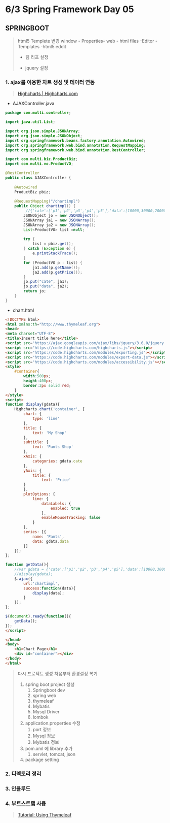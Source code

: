 # 6/3 Spring Framework Day 05

## SPRINGBOOT

> html5 Templete 변경 window - Properties- web - html files -Editor - Templates -html5 eddit
>
> - 팀 리프 설정
>
> <html xmlns:th="http://www.thymeleaf.org">
>
> - jquery 설정
>
> <script src="https://ajax.googleapis.com/ajax/libs/jquery/3.6.0/jquery.min.js"></script>

### 1. ajax를 이용한 차트 생성 및 데이터 연동

> [Highcharts | Highcharts.com](https://www.highcharts.com/demo)

- AJAXController.java

```java
package com.multi.controller;

import java.util.List;

import org.json.simple.JSONArray;
import org.json.simple.JSONObject;
import org.springframework.beans.factory.annotation.Autowired;
import org.springframework.web.bind.annotation.RequestMapping;
import org.springframework.web.bind.annotation.RestController;

import com.multi.biz.ProductBiz;
import com.multi.vo.ProductVO;

@RestController
public class AJAXController {
	
	@Autowired
	ProductBiz pbiz;
	
	@RequestMapping("/chartimpl")
	public Object chartimpl() {
		 //{'cate':['p1','p2','p3','p4','p5'],'data':[10000,30000,20000,50000,60000]}
		JSONObject jo = new JSONObject();
		JSONArray ja1 = new JSONArray();
		JSONArray ja2 = new JSONArray();
		List<ProductVO> list =null;
		
		try {
			list = pbiz.get();
		} catch (Exception e) {
			e.printStackTrace();
		}
		for (ProductVO p : list) {
			ja1.add(p.getName());
			ja2.add(p.getPrice());
		}
		jo.put("cate", ja1);
		jo.put("data", ja2);
		return jo;
	}
}
```

- chart.html

```html
<!DOCTYPE html>
<html xmlns:th="http://www.thymeleaf.org">
<head>
<meta charset="UTF-8">
<title>Insert title here</title>
<script src="https://ajax.googleapis.com/ajax/libs/jquery/3.6.0/jquery.min.js"></script>
<script src="https://code.highcharts.com/highcharts.js"></script>
<script src="https://code.highcharts.com/modules/exporting.js"></script>
<script src="https://code.highcharts.com/modules/export-data.js"></script>
<script src="https://code.highcharts.com/modules/accessibility.js"></script>
<style>
	#container{
		width:500px;
		height:400px;
		border:2px solid red;
	}
</style>
<script>
function display(gdata){
	Highcharts.chart('container', {
	    chart: {
	        type: 'line'
	    },
	    title: {
	        text: 'My Shop'
	    },
	    subtitle: {
	        text: 'Pants Shop'
	    },
	    xAxis: {
	        categories: gdata.cate
	    },
	    yAxis: {
	        title: {
	            text: 'Price'   
	    }
	    },
	    plotOptions: {
	        line: {
	            dataLabels: {
	                enabled: true
	            },
	            enableMouseTracking: false
	        }
	    },
	    series: [{
	        name: 'Pants',
	        data: gdata.data
	    }]
	});
};

function getData(){
	//var gdata = {'cate':['p1','p2','p3','p4','p5'],'data':[10000,30000,20000,50000,60000]};
	//display(gdata);
	$.ajax({
		url:'chartimpl',
		success:function(data){
			display(data);
		}
	});
};

$(document).ready(function(){
	getData();
});
</script>

</head>
<body>
	<h1>Chart Page</h1>
	<div id="container"></div>
</body>
</html>
```

> 다시 프로젝트 생성 처음부터 환경설정 복기
>
> 1. spring boot project 생성
>    1. Springboot dev
>    2. spring web
>    3. thymeleaf
>    4. Mybatis
>    5. Mysql Driver
>    6. lombok
> 2. application.properties 수정
>    1. port 정보
>    2. Mysql 정보
>    3. Mybatis 정보
> 3. pom.xml 에 library 추가
>    1. servlet, tomcat, json
> 4. package setting

### 2. 디렉토리 정리

### 3. 인클루드

### 4. 부트스트랩 사용

> [Tutorial: Using Thymeleaf](https://www.thymeleaf.org/doc/tutorials/2.1/usingthymeleaf.html#setting-attribute-values)